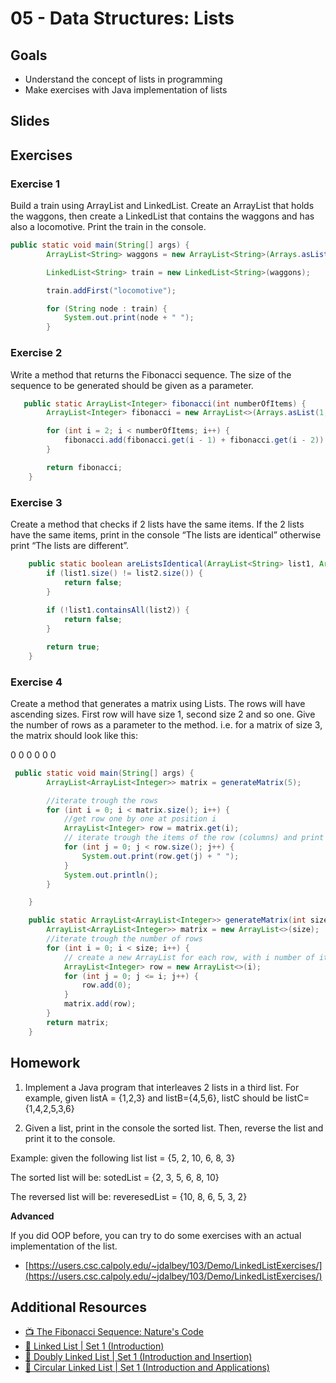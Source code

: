 # 05 - Data Structures: Lists

<Teacher name="Anca"></Teacher>

## Goals
- Understand the concept of lists in programming
- Make exercises with Java implementation of lists

## Slides

<GoogleSlides src="https://docs.google.com/presentation/d/e/2PACX-1vSr6F6309N3wBgzfe9wGyP-vbW7q794IycXIBDTG0yUwONrLYB3Z3S0EoDnv3-B4D0vOqb8pFLU6Zgp/embed?start=false&loop=false&delayms=3000"></GoogleSlides>

## Exercises

### Exercise 1
Build a train using ArrayList and LinkedList. Create an ArrayList that holds the waggons, then create a LinkedList that contains the waggons and has also a locomotive. Print the train in the console.

```java
public static void main(String[] args) {
        ArrayList<String> waggons = new ArrayList<String>(Arrays.asList("wagon1", "wagon2", "wagon3"));

        LinkedList<String> train = new LinkedList<String>(waggons);

        train.addFirst("locomotive");

        for (String node : train) {
            System.out.print(node + " ");
        }
```

### Exercise 2
Write a method that returns the Fibonacci sequence. The size of the sequence to be generated should be given as a parameter.
```java
   public static ArrayList<Integer> fibonacci(int numberOfItems) {
        ArrayList<Integer> fibonacci = new ArrayList<>(Arrays.asList(1,1));

        for (int i = 2; i < numberOfItems; i++) {
            fibonacci.add(fibonacci.get(i - 1) + fibonacci.get(i - 2));
        }

        return fibonacci;
    }
```


### Exercise 3
Create a method that checks if 2 lists have the same items.
If the 2 lists have the same items, print in the console “The lists are identical” otherwise print “The lists are different”.
```java
    public static boolean areListsIdentical(ArrayList<String> list1, ArrayList<String> list2) {
        if (list1.size() != list2.size()) {
            return false;
        }
        
        if (!list1.containsAll(list2)) {
            return false;
        }

        return true;
    }
```

### Exercise 4
Create a method that generates a matrix using Lists. The rows will have ascending sizes.
First row will have size 1, second size 2 and so one. Give the number of rows as a parameter to the method. 
i.e. for a matrix of size 3, the matrix should look like this:

0
0 0 
0 0 0 

```java
 public static void main(String[] args) {
        ArrayList<ArrayList<Integer>> matrix = generateMatrix(5);

        //iterate trough the rows
        for (int i = 0; i < matrix.size(); i++) {
            //get row one by one at position i
            ArrayList<Integer> row = matrix.get(i);
            // iterate trough the items of the row (columns) and print
            for (int j = 0; j < row.size(); j++) {
                System.out.print(row.get(j) + " ");
            }
            System.out.println();
        }

    }

    public static ArrayList<ArrayList<Integer>> generateMatrix(int size) {
        ArrayList<ArrayList<Integer>> matrix = new ArrayList<>(size);
        //iterate trough the number of rows
        for (int i = 0; i < size; i++) {
            // create a new ArrayList for each row, with i number of items
            ArrayList<Integer> row = new ArrayList<>(i);
            for (int j = 0; j <= i; j++) {
                row.add(0);
            }
            matrix.add(row);
        }
        return matrix;
    }
```



## Homework
1. Implement a Java program that interleaves 2 lists in a third list.
For example, given listA = {1,2,3} and listB={4,5,6}, listC should be listC={1,4,2,5,3,6}

2. Given a list, print in the console the sorted list. Then, reverse the list and print it to the console.

Example:  given the following list
list = {5, 2, 10, 6, 8, 3}

The sorted list will be:
sotedList = {2, 3, 5, 6, 8, 10}

The reversed list will be:
reveresedList = {10, 8, 6, 5, 3, 2}

**Advanced**

If you did OOP before, you can try to do some exercises with an actual implementation of the list. 
- [https://users.csc.calpoly.edu/~jdalbey/103/Demo/LinkedListExercises/](https://users.csc.calpoly.edu/~jdalbey/103/Demo/LinkedListExercises/)

## Additional Resources
- [📺 The Fibonacci Sequence: Nature's Code](https://www.youtube.com/watch?v=wTlw7fNcO-0)
- [📖 Linked List | Set 1 (Introduction)](https://www.geeksforgeeks.org/linked-list-set-1-introduction/)
- [📖 Doubly Linked List | Set 1 (Introduction and Insertion)](https://www.geeksforgeeks.org/doubly-linked-list/)
- [📖 Circular Linked List | Set 1 (Introduction and Applications)](https://www.geeksforgeeks.org/circular-linked-list/)

